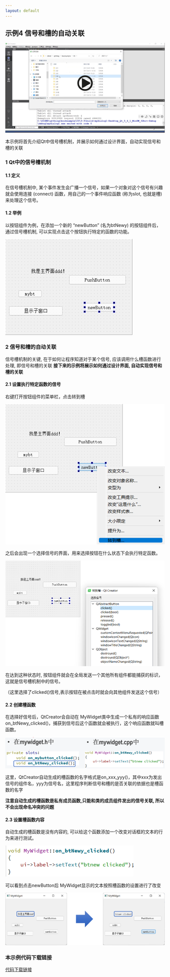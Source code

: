 ```yaml
---
layout: default
---
```



## 示例4 信号和槽的自动关联

<!-- [讲解视频链接](http://39.96.165.147/Projects/QT-video/sample_4.mp4) -->

<a href="http://39.96.165.147/Projects/QT-video/sample_4.mp4">
    <img src="image/sample4-preface.png">
</a>

本示例将首先介绍Qt中信号槽机制，并展示如何通过设计界面，自动实现信号和槽的关联

### 1 Qt中的信号槽机制

#### 1.1 定义

在信号槽机制中, 某个事件发生会广播一个信号，如果一个对象对这个信号有兴趣就会使用连接 (connect) 函数，用自己的一个事件响应函数 (称为slot, 也就是槽) 来处理这个信号。

#### 1.2 举例

以按钮组件为例，在添加一个新的	“newButton” (名为btNewy) 的按钮组件后，通过信号槽机制, 可以实现点击这个按钮执行特定的函数的功能。

![信号槽举例](image/4-1.png)

### 2 信号和槽的自动关联

信号槽机制的关键,	在于如何让程序知道对于某个信号, 应该调用什么槽函数进行处理, 即信号和槽的关联
**接下来的示例将展示如何通过设计界面,	自动实现信号和槽的关联**

#### 2.1 设置执行特定函数的信号

右键打开按钮组件的菜单栏，点击转到槽

![转到槽](image/4-2.png)

之后会出现一个选择信号的界面，用来选择按钮在什么状态下会执行特定函数。

![选择信号界面](image/4-3.png)

在达到这种状态时, 按钮组件就会在全局发送一个其他所有组件都能捕获的标识，这就是信号槽机制中的信号。

（这里选择了clicked()信号,表示按钮在被点击时就会向其他组件发送这个信号）

#### 2.2 创建槽函数

在选择好信号后，QtCreator会自动在 MyWidget类中生成一个私有的响应函数on_btNewy_clicked()，捕获到信号后这个函数就会被执行，这个响应函数就叫槽函数。

![槽函数](image/4-4.png)

这里，QtCreator自动生成的槽函数的名字格式是on_xxx_yyy()，其中xxx为发出信号的组件名，yyy为信号名，这里程序判断信号和槽的是否关联的依据也是槽函数的名字

**注意自动生成的槽函数是私有成员函数,只能和类的成员组件发出的信号关联, 所以不会出现命名冲突的问题**

#### 2.3 设置槽函数内容

自动生成的槽函数是没有内容的, 可以给这个函数添加一个改变对话框的文本的行为来进行测试。

![槽函数内容](image/4-5.png)

可以看到点击newButton后 MyWidget显示的文本按照槽函数的设置进行了改变

![槽函数运行结果](image/4-6.png)

### 本示例代码下载链接

[代码下载链接](https://github.com/PKUpop/QT-page/raw/main/code/4.zip)